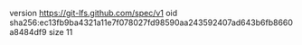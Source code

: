version https://git-lfs.github.com/spec/v1
oid sha256:ec13fb9ba4321a11e7f078027fd98590aa243592407ad643b6fb8660a8484df9
size 11
